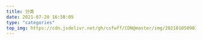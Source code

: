 ```yaml
---
title: 分类
date: 2021-07-20 16:58:05
type: "categories"
top_img: https://cdn.jsdelivr.net/gh/csfwff/CDN@master/img/20210105090333317.jpg
---
```

